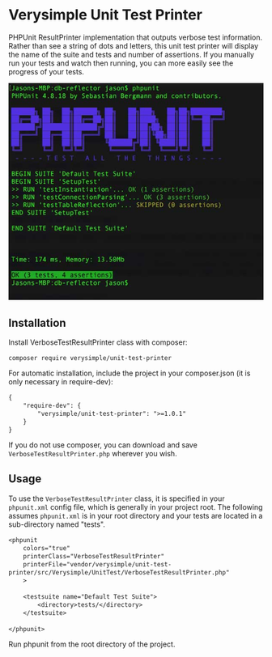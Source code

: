 # Verysimple Unit Test Printer

PHPUnit ResultPrinter implementation that outputs verbose test information. Rather than see a string of dots and letters, this unit test printer will display the name of the suite and tests and number of assertions. If you manually run your tests and watch then running, you can more easily see the progress of your tests.

![](https://raw.githubusercontent.com/verysimple/unit-test-printer/master/assets/images/screenshot.jpg)

## Installation

Install VerboseTestResultPrinter class with composer:

	composer require verysimple/unit-test-printer

For automatic installation, include the project in your composer.json (it is only necessary in require-dev):

	{
		"require-dev": {
			"verysimple/unit-test-printer": ">=1.0.1"
		}
	}

If you do not use composer, you can download and save `VerboseTestResultPrinter.php` wherever you wish.

## Usage

To use the `VerboseTestResultPrinter` class, it is specified in your `phpunit.xml` config file, which is generally in your project root. The following assumes `phpunit.xml` is in your root directory and your tests are located in a sub-directory named "tests".

	<phpunit
		colors="true"
		printerClass="VerboseTestResultPrinter"
		printerFile="vendor/verysimple/unit-test-printer/src/Verysimple/UnitTest/VerboseTestResultPrinter.php"
		>
	
		<testsuite name="Default Test Suite">
			<directory>tests/</directory>
		</testsuite>
	
	</phpunit>

Run phpunit from the root directory of the project.